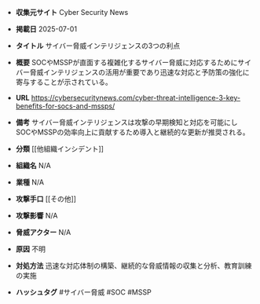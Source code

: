 - **収集元サイト**
Cyber Security News

- **掲載日**
2025-07-01

- **タイトル**
サイバー脅威インテリジェンスの3つの利点

- **概要**
SOCやMSSPが直面する複雑化するサイバー脅威に対応するためにサイバー脅威インテリジェンスの活用が重要であり迅速な対応と予防策の強化に寄与することが示されている。

- **URL**
https://cybersecuritynews.com/cyber-threat-intelligence-3-key-benefits-for-socs-and-mssps/

- **備考**
サイバー脅威インテリジェンスは攻撃の早期検知と対応を可能にしSOCやMSSPの効率向上に貢献するため導入と継続的な更新が推奨される。

- **分類**
[[他組織インシデント]]

- **組織名**
N/A

- **業種**
N/A

- **攻撃手口**
[[その他]]

- **攻撃影響**
N/A

- **脅威アクター**
N/A

- **原因**
不明

- **対処方法**
迅速な対応体制の構築、継続的な脅威情報の収集と分析、教育訓練の実施

- **ハッシュタグ**
#サイバー脅威 #SOC #MSSP
